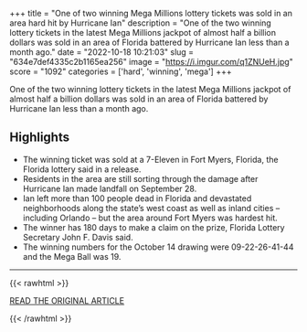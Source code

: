 +++
title = "One of two winning Mega Millions lottery tickets was sold in an area hard hit by Hurricane Ian"
description = "One of the two winning lottery tickets in the latest Mega Millions jackpot of almost half a billion dollars was sold in an area of Florida battered by Hurricane Ian less than a month ago."
date = "2022-10-18 10:21:03"
slug = "634e7def4335c2b1165ea256"
image = "https://i.imgur.com/q1ZNUeH.jpg"
score = "1092"
categories = ['hard', 'winning', 'mega']
+++

One of the two winning lottery tickets in the latest Mega Millions jackpot of almost half a billion dollars was sold in an area of Florida battered by Hurricane Ian less than a month ago.

## Highlights

- The winning ticket was sold at a 7-Eleven in Fort Myers, Florida, the Florida lottery said in a release.
- Residents in the area are still sorting through the damage after Hurricane Ian made landfall on September 28.
- Ian left more than 100 people dead in Florida and devastated neighborhoods along the state’s west coast as well as inland cities – including Orlando – but the area around Fort Myers was hardest hit.
- The winner has 180 days to make a claim on the prize, Florida Lottery Secretary John F. Davis said.
- The winning numbers for the October 14 drawing were 09-22-26-41-44 and the Mega Ball was 19.

---

{{< rawhtml >}}
  <p class="article-category">
    <a target="_blank" href="https://www.cnn.com/2022/10/17/us/mega-millions-jackpot-fort-myers-winner/index.html">READ THE ORIGINAL ARTICLE</a>
  </p>
{{< /rawhtml >}}
